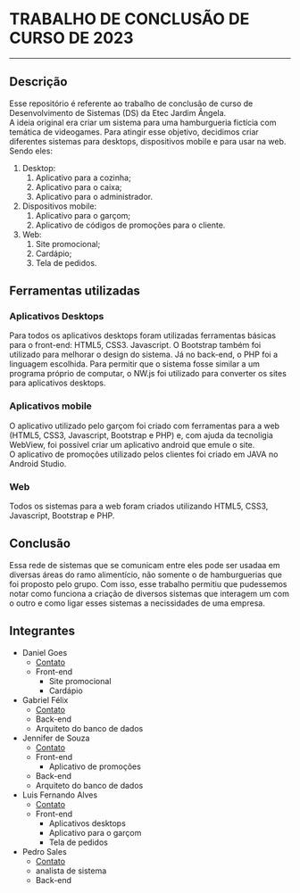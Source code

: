 # TRABALHO DE CONCLUSÃO DE CURSO DE 2023
***
## Descrição
  Esse repositório é referente ao trabalho de conclusão de curso de Desenvolvimento de Sistemas (DS) da Etec Jardim Ângela.  
  A ideia original era criar um sistema para uma hamburgueria fictícia com temática de videogames. Para atingir esse objetivo, decidimos criar diferentes sistemas para desktops, dispositivos mobile e para usar na web.  
Sendo eles:
1. Desktop:
   1. Aplicativo para a cozinha;
   2. Aplicativo para o caixa;
   3. Aplicativo para o administrador.
2. Dispositivos mobile:
   1. Aplicativo para o garçom;
   2. Aplicativo de códigos de promoções para o cliente.
3. Web:
   1. Site promocional;
   2. Cardápio;
   3. Tela de pedidos.
## Ferramentas utilizadas
### Aplicativos Desktops
  Para todos os aplicativos desktops foram utilizadas ferramentas básicas para o front-end: HTML5, CSS3. Javascript. O Bootstrap também foi utilizado para melhorar o design do sistema. Já no back-end, o PHP foi a linguagem escolhida. Para permitir que o sistema fosse similar a um programa próprio de computar, o NW.js foi utilizado para converter os sites para aplicativos desktops.
### Aplicativos mobile
  O aplicativo utilizado pelo garçom foi criado com ferramentas para a web (HTML5, CSS3, Javascript, Bootstrap e PHP) e, com ajuda da tecnoligia WebView, foi possível criar um aplicativo android que emule o site.  
  O aplicativo de promoções utilizado pelos clientes foi criado em JAVA no Android Studio.
### Web
Todos os sistemas para a web foram criados utilizando HTML5, CSS3, Javascript, Bootstrap e PHP.
## Conclusão
Essa rede de sistemas que se comunicam entre eles pode ser usadaa em diversas áreas do ramo alimentício, não somente o de hamburguerias que foi proposto pelo grupo. Com isso, esse trabalho permitiu que pudessemos notar como funciona a criação de diversos sistemas que interagem um com o outro e como ligar esses sistemas a necissidades de uma empresa.
## Integrantes
- Daniel Goes
  - [Contato](https://www.instagram.com/_daniel.goes/)
  - Front-end
    - Site promocional
    - Cardápio
- Gabriel Félix
  - [Contato](https://www.instagram.com/gabrielfelix_57/)
  - Back-end
  - Arquiteto do banco de dados
- Jennifer de Souza
  - [Contato](https://www.instagram.com/jdszza/)
  - Front-end
    - Aplicativo de promoções
  - Back-end
  - Arquiteto do banco de dados
- Luis Fernando Alves
  - [Contato](https://www.instagram.com/luis.alves___/)
  - Front-end
    - Aplicativos desktops
    - Aplicativo para o garçom
    - Tela de pedidos
- Pedro Sales
  - [Contato](https://www.instagram.com/p_sales14/)
  - analista de sistema
  - Back-end
